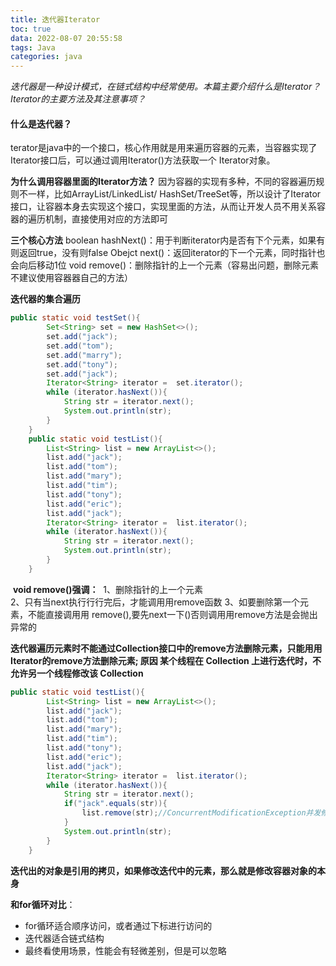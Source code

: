 ```yaml
---
title: 迭代器Iterator
toc: true
data: 2022-08-07 20:55:58
tags: Java
categories: java
---
```


*迭代器是一种设计模式，在链式结构中经常使用。本篇主要介绍什么是Iterator？Iterator的主要方法及其注意事项？*<!--more-->

#### 什么是迭代器？

terator是java中的一个接口，核心作用就是用来遍历容器的元素，当容器实现了Iterator接口后，可以通过调用Iterator()方法获取⼀个 Iterator对象。

**为什么调用容器里面的Iterator方法？**
因为容器的实现有多种，不同的容器遍历规则不⼀样，比如ArrayList/LinkedList/
HashSet/TreeSet等，所以设计了Iterator接口，让容器本身去实现这个接⼝，实现里面的方法，从而让开发人员不用关系容器的遍历机制，直接使用对应的方法即可

**三个核⼼方法**
boolean hashNext()：用于判断iterator内是否有下个元素，如果有则返回true，没有则false
Obejct next()：返回iterator的下一个元素，同时指针也会向后移动1位
void remove()：删除指针的上⼀个元素（容易出问题，删除元素不建议使用容器器自己的方法）

**迭代器的集合遍历**

```java
public static void testSet(){
        Set<String> set = new HashSet<>();
        set.add("jack");
        set.add("tom");
        set.add("marry");
        set.add("tony");
        set.add("jack");
        Iterator<String> iterator =  set.iterator();
        while (iterator.hasNext()){
            String str = iterator.next();
            System.out.println(str);
        }
    }
    public static void testList(){
        List<String> list = new ArrayList<>();
        list.add("jack");
        list.add("tom");
        list.add("mary");
        list.add("tim");
        list.add("tony");
        list.add("eric");
        list.add("jack");
        Iterator<String> iterator =  list.iterator();
        while (iterator.hasNext()){
            String str = iterator.next();
            System.out.println(str);
        }
    }
```

​		**void remove()强调：**
​		1、删除指针的上⼀个元素	
​		2、只有当next执⾏行行完后，才能调⽤用remove函数
​		3、如要删除第⼀个元素，不能直接调⽤用 remove(),要先next⼀下()否则调⽤用remove方法是会抛出异常的

**迭代器遍历元素时不能通过Collection接口中的remove⽅法删除元素，只能⽤用Iterator的remove方法删除元素; 原因 某个线程在 Collection 上进行迭代时，不允许另一个线程修改该 Collection**

```java
public static void testList(){
        List<String> list = new ArrayList<>();
        list.add("jack");
        list.add("tom");
        list.add("mary");
        list.add("tim");
        list.add("tony");
        list.add("eric");
        list.add("jack");
        Iterator<String> iterator =  list.iterator();
        while (iterator.hasNext()){
            String str = iterator.next();
            if("jack".equals(str)){
                list.remove(str);//ConcurrentModificationException并发修改异常
            }
            System.out.println(str);
        }
    }
```

**迭代出的对象是引用的拷贝，如果修改迭代中的元素，那么就是修改容器对象的本身**

**和for循环对⽐**：

- for循环适合顺序访问，或者通过下标进⾏访问的
- 迭代器适合链式结构
- 最终看使⽤场景，性能会有轻微差别，但是可以忽略